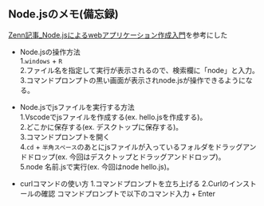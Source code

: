 ## Node.jsのメモ(備忘録)
[Zenn記事_Node.jsによるwebアプリケーション作成入門](https://zenn.dev/wkb/books/node-tutorial)を参考にした

- Node.jsの操作方法  
  1.`windows` + `R`  
  2.ファイル名を指定して実行が表示されるので、検索欄に「node」と入力。
  3.コマンドプロンプトの黒い画面が表示されnode.jsが操作できるようになる。

- Node.jsでjsファイルを実行する方法   
  1.Vscodeでjsファイルを作成する(ex. hello.jsを作成する)。   
  2.どこかに保存する(ex. デスクトップに保存する)。   
  3.コマンドプロンプトを開く   
  4.`cd` + `半角スペース`のあとにjsファイルが入っているフォルダをドラッグアンドドロップ(ex. 今回はデスクトップとドラッグアンドドロップ)。   
  5.node 名前.jsで実行(ex. 今回はnode hello.js)。

- curlコマンドの使い方
  1.コマンドプロンプトを立ち上げる
  2.Curlのインストールの確認
    コマンドプロンプトで以下のコマンド入力 + Enter


  



